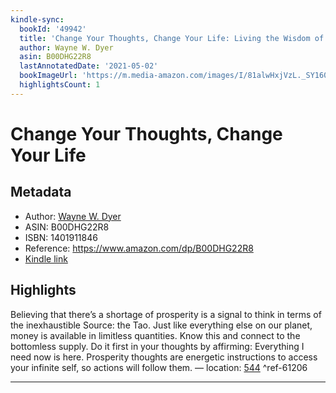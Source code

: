 ```yaml
---
kindle-sync:
  bookId: '49942'
  title: 'Change Your Thoughts, Change Your Life: Living the Wisdom of the Tao'
  author: Wayne W. Dyer
  asin: B00DHG22R8
  lastAnnotatedDate: '2021-05-02'
  bookImageUrl: 'https://m.media-amazon.com/images/I/81alwHxjVzL._SY160.jpg'
  highlightsCount: 1
---
```

# Change Your Thoughts, Change Your Life
## Metadata
* Author: [Wayne W. Dyer](https://www.amazon.com/Wayne-W-Dyer/e/B000AQ104Y/ref=dp_byline_cont_ebooks_1)
* ASIN: B00DHG22R8
* ISBN: 1401911846
* Reference: https://www.amazon.com/dp/B00DHG22R8
* [Kindle link](kindle://book?action=open&asin=B00DHG22R8)

## Highlights
Believing that there’s a shortage of prosperity is a signal to think in terms of the inexhaustible Source: the Tao. Just like everything else on our planet, money is available in limitless quantities. Know this and connect to the bottomless supply. Do it first in your thoughts by affirming: Everything I need now is here. Prosperity thoughts are energetic instructions to access your infinite self, so actions will follow them. — location: [544](kindle://book?action=open&asin=B00DHG22R8&location=544) ^ref-61206

---
